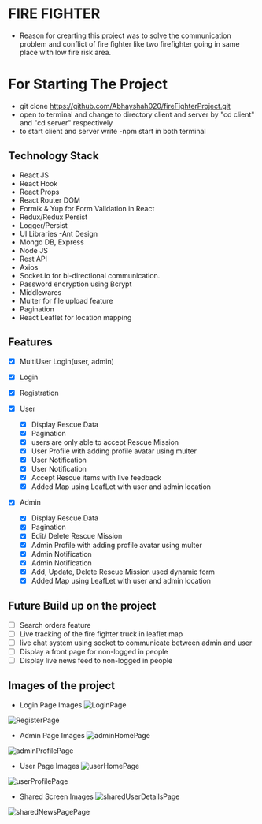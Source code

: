 # FIRE FIGHTER
* Reason for crearting this project was to solve the communication problem and conflict of fire fighter like two firefighter going in same place with low fire risk area.

# For Starting The Project 
* git clone https://github.com/Abhayshah020/fireFighterProject.git
* open to terminal and change to directory client and server by "cd client" and "cd server" respectively
* to start client and server write -npm start in both terminal

## Technology Stack
* React JS
* React Hook
* React Props
* React Router DOM 
* Formik & Yup for Form Validation in React
* Redux/Redux Persist
* Logger/Persist
* UI Libraries -Ant Design
* Mongo DB, Express
* Node JS
* Rest API
* Axios
* Socket.io for bi-directional communication.
* Password encryption using Bcrypt
* Middlewares
* Multer for file upload feature
* Pagination
* React Leaflet for location mapping

## Features
  - [x] MultiUser Login(user, admin)
  - [x] Login
  - [x] Registration

- [x] User
  - [x] Display Rescue Data
  - [x] Pagination
  - [x] users are only able to accept Rescue Mission
  - [x] User Profile with adding profile avatar using multer
  - [x] User Notification
  - [x] User Notification
  - [x] Accept Rescue items with live feedback 
  - [x] Added Map using LeafLet with user and admin location  

- [x] Admin
  - [x] Display Rescue Data
  - [x] Pagination
  - [x] Edit/ Delete Rescue Mission
  - [x] Admin Profile with adding profile avatar using multer
  - [x] Admin Notification
  - [x] Admin Notification
  - [x] Add, Update, Delete Rescue Mission used dynamic form
  - [x] Added Map using LeafLet with user and admin location  

## Future Build up on the project 
  - [ ] Search orders feature
  - [ ] Live tracking of the fire fighter truck in leaflet map 
  - [ ] live chat system using socket to communicate between admin and user
  - [ ] Display a front page for non-logged in people
  - [ ] Display live news feed to non-logged in people

## Images of the project
- Login Page Images
![LoginPage](https://github.com/Abhayshah020/fireFighterProject/blob/develop/ReadMeImage/LoginPage.png)

![RegisterPage](https://github.com/Abhayshah020/fireFighterProject/blob/develop/ReadMeImage/RegisterPage.png)

- Admin Page Images
![adminHomePage](https://github.com/Abhayshah020/fireFighterProject/blob/develop/ReadMeImage/AdminHomePage.png)

![adminProfilePage](https://github.com/Abhayshah020/fireFighterProject/blob/develop/ReadMeImage/AdminProfilePage.png)

- User Page Images
![userHomePage](https://github.com/Abhayshah020/fireFighterProject/blob/develop/ReadMeImage/UserHomePage.png)

![userProfilePage](https://github.com/Abhayshah020/fireFighterProject/blob/develop/ReadMeImage/UserProfilePage.png)

- Shared Screen Images
![sharedUserDetailsPage](https://github.com/Abhayshah020/fireFighterProject/blob/develop/ReadMeImage/UserDetailsPage.png)

![sharedNewsPagePage](https://github.com/Abhayshah020/fireFighterProject/blob/develop/ReadMeImage/NewsPage.png)